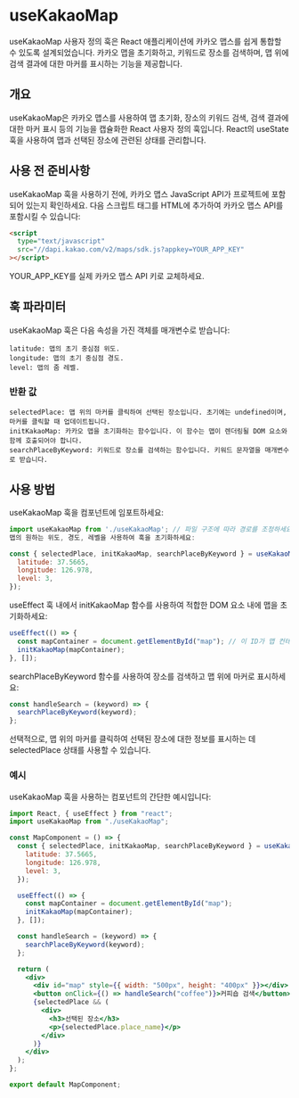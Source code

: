 # useKakaoMap

useKakaoMap 사용자 정의 훅은 React 애플리케이션에 카카오 맵스를 쉽게 통합할 수 있도록 설계되었습니다. 카카오 맵을 초기화하고, 키워드로 장소를 검색하며, 맵 위에 검색 결과에 대한 마커를 표시하는 기능을 제공합니다.

## 개요

useKakaoMap은 카카오 맵스를 사용하여 맵 초기화, 장소의 키워드 검색, 검색 결과에 대한 마커 표시 등의 기능을 캡슐화한 React 사용자 정의 훅입니다. React의 useState 훅을 사용하여 맵과 선택된 장소에 관련된 상태를 관리합니다.

## 사용 전 준비사항

useKakaoMap 훅을 사용하기 전에, 카카오 맵스 JavaScript API가 프로젝트에 포함되어 있는지 확인하세요. 다음 스크립트 태그를 HTML에 추가하여 카카오 맵스 API를 포함시킬 수 있습니다:

```html
<script
  type="text/javascript"
  src="//dapi.kakao.com/v2/maps/sdk.js?appkey=YOUR_APP_KEY"
></script>
```

YOUR_APP_KEY를 실제 카카오 맵스 API 키로 교체하세요.

## 훅 파라미터

useKakaoMap 훅은 다음 속성을 가진 객체를 매개변수로 받습니다:

```
latitude: 맵의 초기 중심점 위도.
longitude: 맵의 초기 중심점 경도.
level: 맵의 줌 레벨.
```

### 반환 값

```
selectedPlace: 맵 위의 마커를 클릭하여 선택된 장소입니다. 초기에는 undefined이며, 마커를 클릭할 때 업데이트됩니다.
initKakaoMap: 카카오 맵을 초기화하는 함수입니다. 이 함수는 맵이 렌더링될 DOM 요소와 함께 호출되어야 합니다.
searchPlaceByKeyword: 키워드로 장소를 검색하는 함수입니다. 키워드 문자열을 매개변수로 받습니다.
```

## 사용 방법

useKakaoMap 훅을 컴포넌트에 임포트하세요:

```jsx
import useKakaoMap from './useKakaoMap'; // 파일 구조에 따라 경로를 조정하세요
맵의 원하는 위도, 경도, 레벨을 사용하여 훅을 초기화하세요:
```

```jsx
const { selectedPlace, initKakaoMap, searchPlaceByKeyword } = useKakaoMap({
  latitude: 37.5665,
  longitude: 126.978,
  level: 3,
});
```

useEffect 훅 내에서 initKakaoMap 함수를 사용하여 적합한 DOM 요소 내에 맵을 초기화하세요:

```jsx
useEffect(() => {
  const mapContainer = document.getElementById("map"); // 이 ID가 맵 컨테이너의 ID인지 확인하세요
  initKakaoMap(mapContainer);
}, []);
```

searchPlaceByKeyword 함수를 사용하여 장소를 검색하고 맵 위에 마커로 표시하세요:

```jsx
const handleSearch = (keyword) => {
  searchPlaceByKeyword(keyword);
};
```

선택적으로, 맵 위의 마커를 클릭하여 선택된 장소에 대한 정보를 표시하는 데 selectedPlace 상태를 사용할 수 있습니다.

### 예시

useKakaoMap 훅을 사용하는 컴포넌트의 간단한 예시입니다:

```jsx
import React, { useEffect } from "react";
import useKakaoMap from "./useKakaoMap";

const MapComponent = () => {
  const { selectedPlace, initKakaoMap, searchPlaceByKeyword } = useKakaoMap({
    latitude: 37.5665,
    longitude: 126.978,
    level: 3,
  });

  useEffect(() => {
    const mapContainer = document.getElementById("map");
    initKakaoMap(mapContainer);
  }, []);

  const handleSearch = (keyword) => {
    searchPlaceByKeyword(keyword);
  };

  return (
    <div>
      <div id="map" style={{ width: "500px", height: "400px" }}></div>
      <button onClick={() => handleSearch("coffee")}>커피숍 검색</button>
      {selectedPlace && (
        <div>
          <h3>선택된 장소</h3>
          <p>{selectedPlace.place_name}</p>
        </div>
      )}
    </div>
  );
};

export default MapComponent;
```
